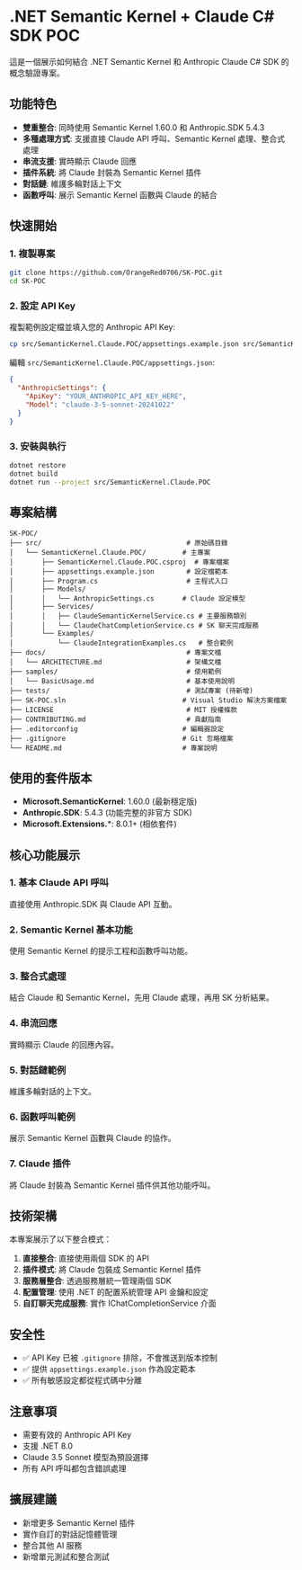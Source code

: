 # .NET Semantic Kernel + Claude C# SDK POC

這是一個展示如何結合 .NET Semantic Kernel 和 Anthropic Claude C# SDK 的概念驗證專案。

## 功能特色

- **雙重整合**: 同時使用 Semantic Kernel 1.60.0 和 Anthropic.SDK 5.4.3
- **多種處理方式**: 支援直接 Claude API 呼叫、Semantic Kernel 處理、整合式處理
- **串流支援**: 實時顯示 Claude 回應
- **插件系統**: 將 Claude 封裝為 Semantic Kernel 插件
- **對話鏈**: 維護多輪對話上下文
- **函數呼叫**: 展示 Semantic Kernel 函數與 Claude 的結合

## 快速開始

### 1. 複製專案

```bash
git clone https://github.com/OrangeRed0706/SK-POC.git
cd SK-POC
```

### 2. 設定 API Key

複製範例設定檔並填入您的 Anthropic API Key:

```bash
cp src/SemanticKernel.Claude.POC/appsettings.example.json src/SemanticKernel.Claude.POC/appsettings.json
```

編輯 `src/SemanticKernel.Claude.POC/appsettings.json`:

```json
{
  "AnthropicSettings": {
    "ApiKey": "YOUR_ANTHROPIC_API_KEY_HERE",
    "Model": "claude-3-5-sonnet-20241022"
  }
}
```

### 3. 安裝與執行

```bash
dotnet restore
dotnet build
dotnet run --project src/SemanticKernel.Claude.POC
```

## 專案結構

```
SK-POC/
├── src/                                    # 原始碼目錄
│   └── SemanticKernel.Claude.POC/         # 主專案
│       ├── SemanticKernel.Claude.POC.csproj  # 專案檔案
│       ├── appsettings.example.json        # 設定檔範本
│       ├── Program.cs                      # 主程式入口
│       ├── Models/
│       │   └── AnthropicSettings.cs       # Claude 設定模型
│       ├── Services/
│       │   ├── ClaudeSemanticKernelService.cs # 主要服務類別
│       │   └── ClaudeChatCompletionService.cs # SK 聊天完成服務
│       └── Examples/
│           └── ClaudeIntegrationExamples.cs   # 整合範例
├── docs/                                   # 專案文檔
│   └── ARCHITECTURE.md                     # 架構文檔
├── samples/                                # 使用範例
│   └── BasicUsage.md                       # 基本使用說明
├── tests/                                  # 測試專案 (待新增)
├── SK-POC.sln                             # Visual Studio 解決方案檔案
├── LICENSE                                 # MIT 授權條款
├── CONTRIBUTING.md                         # 貢獻指南
├── .editorconfig                          # 編輯器設定
├── .gitignore                             # Git 忽略檔案
└── README.md                              # 專案說明
```

## 使用的套件版本

- **Microsoft.SemanticKernel**: 1.60.0 (最新穩定版)
- **Anthropic.SDK**: 5.4.3 (功能完整的非官方 SDK)
- **Microsoft.Extensions.***: 8.0.1+ (相依套件)

## 核心功能展示

### 1. 基本 Claude API 呼叫
直接使用 Anthropic.SDK 與 Claude API 互動。

### 2. Semantic Kernel 基本功能
使用 Semantic Kernel 的提示工程和函數呼叫功能。

### 3. 整合式處理
結合 Claude 和 Semantic Kernel，先用 Claude 處理，再用 SK 分析結果。

### 4. 串流回應
實時顯示 Claude 的回應內容。

### 5. 對話鏈範例
維護多輪對話的上下文。

### 6. 函數呼叫範例
展示 Semantic Kernel 函數與 Claude 的協作。

### 7. Claude 插件
將 Claude 封裝為 Semantic Kernel 插件供其他功能呼叫。

## 技術架構

本專案展示了以下整合模式：

1. **直接整合**: 直接使用兩個 SDK 的 API
2. **插件模式**: 將 Claude 包裝成 Semantic Kernel 插件
3. **服務層整合**: 透過服務層統一管理兩個 SDK
4. **配置管理**: 使用 .NET 的配置系統管理 API 金鑰和設定
5. **自訂聊天完成服務**: 實作 IChatCompletionService 介面

## 安全性

- ✅ API Key 已被 `.gitignore` 排除，不會推送到版本控制
- ✅ 提供 `appsettings.example.json` 作為設定範本
- ✅ 所有敏感設定都從程式碼中分離

## 注意事項

- 需要有效的 Anthropic API Key
- 支援 .NET 8.0
- Claude 3.5 Sonnet 模型為預設選擇
- 所有 API 呼叫都包含錯誤處理

## 擴展建議

- 新增更多 Semantic Kernel 插件
- 實作自訂的對話記憶體管理
- 整合其他 AI 服務
- 新增單元測試和整合測試
